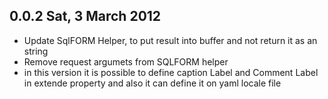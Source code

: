 ## 0.0.2 Sat, 3 March 2012

* Update SqlFORM Helper, to put result into buffer and not return it as an string
* Remove request argumets from SQLFORM helper
* in this version it is possible to define caption Label and Comment Label in extende property and also it can define it on yaml locale file 

